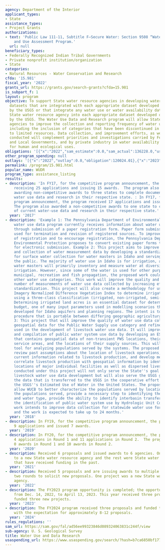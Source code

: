 ```yaml
---
agency: Department of the Interior
applicant_types:
- State
assistance_types:
- Project Grants
authorizations:
- text: 'Public Law 111-11, Subtitle F—Secure Water: Section 9508 “Water Availability
    and Use Assessment Program.'
  url: null
beneficiary_types:
- Federally Recognized Indian Tribal Governments
- Private nonprofit institution/organization
- State
categories:
- Natural Resources - Water Conservation and Research
cfda: '15.981'
fiscal_year: '2022'
grants_url: https://grants.gov/search-grants?cfda=15.981
is_subpart_f: 1
layout: program
objective: To support State water resource agencies in developing water use and availability
  datasets that are integrated with each appropriate dataset developed or maintained
  by the USGS or that integrate any water use or water availability dataset of the
  State water resource agency into each appropriate dataset developed or maintained
  by the USGS. The Water Use Data and Research program will allow State Water Resource
  agencies to improve the collection and reporting frequency of water use categories,
  including the inclusion of categories that have been discontinued in the past due
  to limited resources. Data collection, and improvement efforts, as well as research
  conducted will complement priorities and investigations carried by Federal, State,
  and Local Governments, and by private industry in water availability assessments
  for human and ecological uses.
obligations: '[{"x":"2022","sam_estimate":0.0,"sam_actual":136228.0,"usa_spending_actual":103776.66},{"x":"2023","sam_estimate":0.0,"sam_actual":60195.0,"usa_spending_actual":300559.86},{"x":"2024","sam_estimate":100000.0,"sam_actual":0.0,"usa_spending_actual":423235.17}]'
other_program_spending: null
outlays: '[{"x":"2022","outlay":0.0,"obligation":120024.01},{"x":"2023","outlay":39861.73,"obligation":273642.02},{"x":"2024","outlay":0.0,"obligation":240475.0}]'
permalink: /program/15.981.html
popular_name: WUDR
program_type: assistance_listing
results:
- description: 'In FY17, for the competitive program announcement, the program anticipates
    receiving 25 applications and issuing 15 awards.  The program also anticipates
    awarding non-competitive awards to three states to complete documentation of current
    water use data and research in their respective state. : In FY17, for the competitive
    program announcement, the program received 17 applications and issued 15 awards.
    The program also awarded a non-competitive awards to one state to complete documentation
    of current water-use data and research in their respective state.'
  year: '2017'
- description: 'Example 1: The Pennsylvania Department of Environmental Protection''s
    water use data program currently receives information about water use sources
    through submission of a paper registration form. Paper form submissions are also
    used for termination and revision of registered sources. To improve the quality
    of registration and to encourage registration, the Pennsylvania Department of
    Environmental Protection proposes to convert existing paper forms to online forms
    for electronic submission. Example 2: This project aims to improve the accuracy
    and collection of water measurement data by developing a standardized field tool
    for surface water collection for water masters in Idaho and serving the data to
    the public. The majority of water use in Idaho is for irrigation, and therefore
    water masters will primarily inventory and measure water at diversions used for
    irrigation. However, since some of the water is used for other purposes including
    municipal, recreation and fish propagation, the proposed work could also benefit
    other water use categories. This work will improve the quality and increase the
    number of measurements of water use data collected by increasing efficiency and
    standardization. This project will also create a methodology for using Sentinel
    Imagery Normalized Difference Vegetation Index to determine irrigation status
    using a three-class classification (irrigated, non-irrigated, semi-irrigated).
    Determining irrigated land acres is an essential dataset for determining water
    budget, one of many input parameters used in modelling scenarios that are being
    developed for Idaho aquifers and planning regions. The intent is to develop a
    procedure that is portable between differing geographic agricultural areas.   Example
    3: This project that will improve the quality of water use data collected by creating
    geospatial data for the Public Water Supply use category and refine the methodology
    used in the development of livestock water use data. It will improve the collection
    and compilation of public water system use data by developing an ESRI-based geodatabase
    that contains geospatial data of non-transient PWS locations, their associated
    service areas, and the locations of their supply sources. This will be a critical
    tool for analyzing populations served by the systems. The proposed work will also
    review past assumptions about the location of livestock operations, research available
    current information related to livestock production, and develop methods to better
    correlate livestock production with geospatial information by identifying geospatial
    locations of major individual facilities as well as dispersed livestock. The work
    conducted under this project will not only serve the State''s goal of improving
    livestock water use data development but will also serve the USGS goal of improving
    the data that is transferred to the USGS in the cooperative effort to produce
    the USGS''s Estimated Use of Water in the United States. The proposed work will
    allow WUCB to better characterize the populations served by location, better estimate
    the populations served, provide a necessary step to identifying the water source
    and water type, provide the ability to identify interbasin transfers, and enable
    the identification of public water system use by Hydrologic Unit Code 8. The proposed
    work intends to improve data collection for statewide water use for PWSs and livestock,
    and the work is expected to take up to 24 months.'
  year: '2018'
- description: In FY19, for the competitive program announcement, the program received
    9 applications and issued 7 awards.
  year: '2019'
- description: In FY20, for the competitive program announcement, the program received
    4 applications in Round 1 and 11 applications in Round 2.  The program issued
    0 awards in Round 1 and 10 awards in Round 2.
  year: '2020'
- description: Received 6 proposals and issued awards to 6 agencies. One project was
    to a new State water resource agency and the rest were State water resource agencies
    that have received funding in the past.
  year: '2021'
- description: Received 5 proposals and are issuing awards to multiple agencies through
    two rounds to solicit new proposals. One project was a new State water resource
    agency.
  year: '2022'
- description: The FY2023 program opportunity is completed; the opportunity was open
    from Dec. 14, 2022, to April 13, 2023. This year received three proposals and
    funded three new projects.
  year: '2023'
- description: The FY2024 program received three proposals and funded two new projects,
    with the expectation for approximately 8-12 proposals.
  year: '2024'
rules_regulations: ''
sam_url: https://sam.gov/fal/ad56ee99323846d089324063831c244f/view
sub-agency: U. S. Geological Survey
title: Water Use and Data Research
usaspending_url: https://www.usaspending.gov/search/?hash=b7ca6850bf1776fbe6b77395ea0ed47f
---
```

